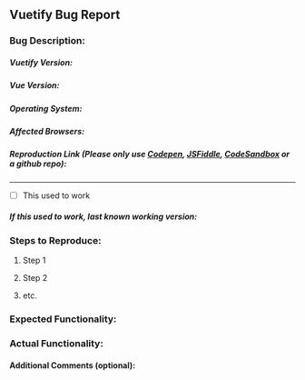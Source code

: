 ## Vuetify Bug Report

### Bug Description:
<!--- Describe the bug you've encountered at a high level -->

##### Vuetify Version:
<!--- Vuetify Version Bug Occured On-->

##### Vue Version:
<!--- Vue Version Bug Occured On-->

##### Operating System:
<!--- Operating System Bug Occured On-->

##### Affected Browsers:
<!--- Browsers Affected by Bug -->

##### Reproduction Link (Please only use [Codepen](https://codepen.io/johnjleider/pen/bgJOrX), [JSFiddle](https://www.jsfiddle.com/), [CodeSandbox](https://codesandbox.io/s/vue) or a github repo):
<!--- Link depicting a reproduction of the described bug -->

----------------------

- [ ] This used to work
<!--- Check the above box if this bug was not encountered in previous versions -->

##### If this used to work, last known working version:


### Steps to Reproduce:
<!--- Thorough steps for reproduction -->

1. Step 1

2. Step 2

3. etc.


### Expected Functionality:
<!--- How do you think this should behave? -->


### Actual Functionality:
<!--- How is it actually behaving? -->



#### Additional Comments (optional):
